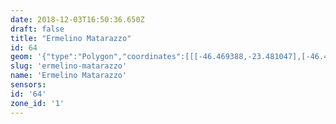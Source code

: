 ```yaml
---
date: 2018-12-03T16:50:36.650Z
draft: false
title: "Ermelino Matarazzo"
id: 64
geom: '{"type":"Polygon","coordinates":[[[-46.469388,-23.481047],[-46.471157,-23.480308],[-46.473716,-23.478905],[-46.47573,-23.478045],[-46.476791,-23.477843],[-46.478518,-23.47762],[-46.479001,-23.477304],[-46.479876,-23.476934],[-46.482428,-23.476893],[-46.484344,-23.476946],[-46.486023,-23.477116],[-46.487361,-23.477445],[-46.4885,-23.47763],[-46.48904,-23.477509],[-46.490029,-23.477139],[-46.491533,-23.476761],[-46.493259,-23.476035],[-46.493863,-23.475976],[-46.499883,-23.476999],[-46.500507,-23.477881],[-46.500394,-23.477978],[-46.500354,-23.478152],[-46.500669,-23.478602],[-46.500327,-23.478872],[-46.496834,-23.48402],[-46.496498,-23.484182],[-46.49613,-23.484243],[-46.49676,-23.484784],[-46.497176,-23.485042],[-46.497676,-23.485272],[-46.498158,-23.485398],[-46.498928,-23.485461],[-46.502537,-23.485485],[-46.503495,-23.485752],[-46.504122,-23.486144],[-46.50463,-23.486687],[-46.504972,-23.487326],[-46.505394,-23.488378],[-46.505276,-23.488443],[-46.505084,-23.488815],[-46.504653,-23.489267],[-46.502523,-23.489815],[-46.502123,-23.48986],[-46.501504,-23.490312],[-46.500302,-23.49096],[-46.499851,-23.49103],[-46.498423,-23.491539],[-46.49829,-23.492942],[-46.498262,-23.493067],[-46.498139,-23.493059],[-46.498095,-23.494536],[-46.497644,-23.49604],[-46.49612,-23.497881],[-46.496001,-23.497703],[-46.495141,-23.498988],[-46.494257,-23.499609],[-46.49399,-23.499936],[-46.493914,-23.500375],[-46.494069,-23.501083],[-46.494092,-23.501517],[-46.493995,-23.503303],[-46.493883,-23.503828],[-46.494231,-23.505531],[-46.494534,-23.506298],[-46.494552,-23.506441],[-46.494418,-23.506721],[-46.494216,-23.506654],[-46.493953,-23.50638],[-46.493774,-23.506478],[-46.49368,-23.506785],[-46.493573,-23.506884],[-46.492952,-23.506685],[-46.492112,-23.507007],[-46.491294,-23.507192],[-46.490758,-23.507242],[-46.490772,-23.507487],[-46.485771,-23.507113],[-46.484598,-23.507272],[-46.482156,-23.507096],[-46.479926,-23.507373],[-46.479244,-23.507316],[-46.474639,-23.505266],[-46.474003,-23.504896],[-46.471699,-23.503048],[-46.471029,-23.501668],[-46.469731,-23.500352],[-46.469167,-23.499908],[-46.467565,-23.498951],[-46.46763,-23.498885],[-46.467863,-23.497692],[-46.468004,-23.496289],[-46.468156,-23.495786],[-46.468472,-23.495335],[-46.469087,-23.494766],[-46.470048,-23.494219],[-46.470206,-23.494021],[-46.470253,-23.493823],[-46.470098,-23.492884],[-46.469682,-23.491309],[-46.469676,-23.489381],[-46.46956,-23.489195],[-46.468166,-23.488865],[-46.467937,-23.488576],[-46.467876,-23.488283],[-46.469082,-23.485258],[-46.469242,-23.485054],[-46.470984,-23.483551],[-46.471235,-23.482962],[-46.470737,-23.482966],[-46.470055,-23.483157],[-46.469388,-23.481047]]]}'
slug: 'ermelino-matarazzo'
name: 'Ermelino Matarazzo'
sensors:
id: '64'
zone_id: '1'
---
```

		